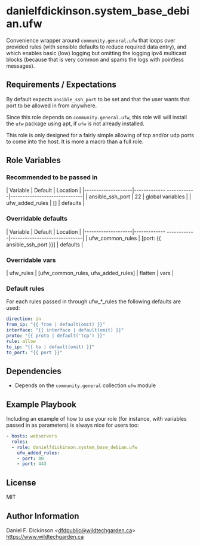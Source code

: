 # danielfdickinson.system_base_debian.ufw

Convenience wrapper around `community.general.ufw` that loops over provided
rules (with sensible defaults to reduce required data entry), and which enables
basic (low) logging but omitting the logging ipv4 multicast blocks (because that
is very common and spams the logs with pointless messages).

## Requirements / Expectations

By default expects `ansible_ssh_port` to be set and that the user wants that
port to be allowed in from anywhere.

Since this role depends on `community.general.ufw`, this role will will install
the `ufw` package using apt, if `ufw` is not already installed.

This role is only designed for a fairly simple allowing of tcp and/or udp ports
to come into the host. It is more a macro than a full role.

## Role Variables

### Recommended to be passed in

|      Variable      | Default                  | Location                     |
|--------------------|------------- ------------|------------------------------|
| ansible_ssh_port   | 22                       | global variables             |
| ufw_added_rules    | \[]                      | defaults                     |

### Overridable defaults

|      Variable      | Default                  | Location                     |
|--------------------|------------- ------------|------------------------------|
| ufw_common_rules   | \[port: {{ ansible_ssh_port }}] | defaults              |

### Overridable vars

| ufw_rules          | \[ufw_common_rules, ufw_added_rules] \| flatten | vars  |

### Default rules

For each rules passed in through ufw_*_rules the following defaults are used:

```yaml
direction: in
from_ip: "{{ from | default(omit) }}"
interface: "{{ interface | default(omit) }}"
proto: "{{ proto | default('tcp') }}"
rule: allow
to_ip: "{{ to | default(omit) }}"
to_port: "{{ port }}"
```

## Dependencies

* Depends on the `community.general` collection `ufw` module

## Example Playbook

Including an example of how to use your role (for instance, with variables
passed in as parameters) is always nice for users too:

``` yaml
- hosts: webservers
  roles:
  - role: danielfdickinson.system_base_debian.ufw
    ufw_added_rules:
    - port: 80
    - port: 443
```

## License

MIT

## Author Information

Daniel F. Dickinson \<dfdpublic@wildtechgarden.ca>
<https://www.wildtechgarden.ca>
